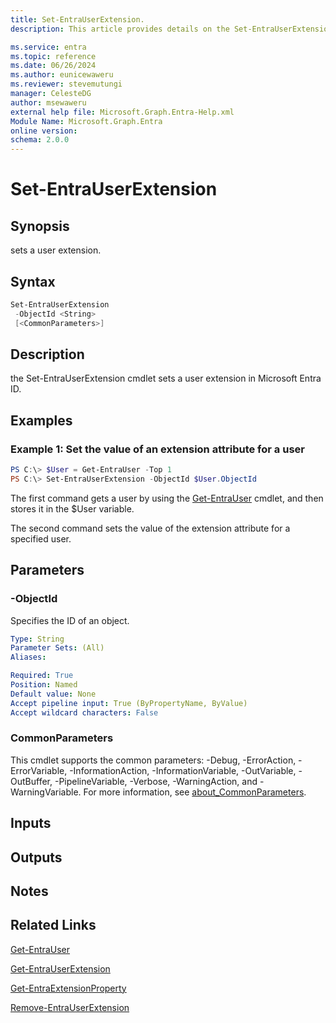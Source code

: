 ```yaml
---
title: Set-EntraUserExtension.
description: This article provides details on the Set-EntraUserExtension command.

ms.service: entra
ms.topic: reference
ms.date: 06/26/2024
ms.author: eunicewaweru
ms.reviewer: stevemutungi
manager: CelesteDG
author: msewaweru
external help file: Microsoft.Graph.Entra-Help.xml
Module Name: Microsoft.Graph.Entra
online version:
schema: 2.0.0
---
```


# Set-EntraUserExtension

## Synopsis
sets a user extension.

## Syntax

```powershell
Set-EntraUserExtension
 -ObjectId <String>
 [<CommonParameters>]
```

## Description
the Set-EntraUserExtension cmdlet sets a user extension in Microsoft Entra ID.

## Examples

### Example 1: Set the value of an extension attribute for a user
```powershell
PS C:\> $User = Get-EntraUser -Top 1
PS C:\> Set-EntraUserExtension -ObjectId $User.ObjectId 
```

The first command gets a user by using the [Get-EntraUser](./Get-EntraUser.md) cmdlet, and then stores it in the $User variable.

The second command  sets the value of the extension attribute for a specified user.

## Parameters

### -ObjectId
Specifies the ID of an object.

```yaml
Type: String
Parameter Sets: (All)
Aliases:

Required: True
Position: Named
Default value: None
Accept pipeline input: True (ByPropertyName, ByValue)
Accept wildcard characters: False
```

### CommonParameters
This cmdlet supports the common parameters: -Debug, -ErrorAction, -ErrorVariable, -InformationAction, -InformationVariable, -OutVariable, -OutBuffer, -PipelineVariable, -Verbose, -WarningAction, and -WarningVariable. For more information, see [about_CommonParameters](https://go.microsoft.com/fwlink/?LinkID=113216).

## Inputs

## Outputs

## Notes

## Related Links

[Get-EntraUser](Get-EntraUser.md)

[Get-EntraUserExtension](Get-EntraUserExtension.md)

[Get-EntraExtensionProperty](Get-EntraExtensionProperty.md)

[Remove-EntraUserExtension](Remove-EntraUserExtension.md)

